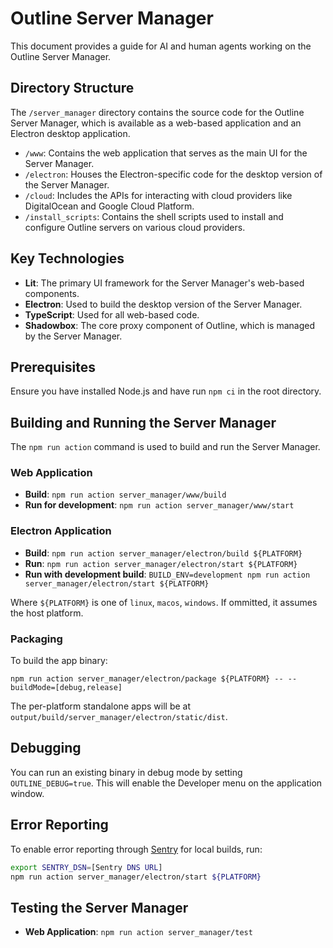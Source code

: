 # Outline Server Manager

This document provides a guide for AI and human agents working on the Outline Server Manager.

## Directory Structure

The `/server_manager` directory contains the source code for the Outline Server Manager, which is available as a web-based application and an Electron desktop application.

*   `/www`: Contains the web application that serves as the main UI for the Server Manager.
*   `/electron`: Houses the Electron-specific code for the desktop version of the Server Manager.
*   `/cloud`: Includes the APIs for interacting with cloud providers like DigitalOcean and Google Cloud Platform.
*   `/install_scripts`: Contains the shell scripts used to install and configure Outline servers on various cloud providers.

## Key Technologies

*   **Lit**: The primary UI framework for the Server Manager's web-based components.
*   **Electron**: Used to build the desktop version of the Server Manager.
*   **TypeScript**: Used for all web-based code.
*   **Shadowbox**: The core proxy component of Outline, which is managed by the Server Manager.

## Prerequisites

Ensure you have installed Node.js and have run `npm ci` in the root directory.

## Building and Running the Server Manager

The `npm run action` command is used to build and run the Server Manager.

### Web Application

*   **Build**: `npm run action server_manager/www/build`
*   **Run for development**: `npm run action server_manager/www/start`

### Electron Application

*   **Build**: `npm run action server_manager/electron/build ${PLATFORM}`
*   **Run**: `npm run action server_manager/electron/start ${PLATFORM}`
*   **Run with development build**: `BUILD_ENV=development npm run action server_manager/electron/start ${PLATFORM}`

Where `${PLATFORM}` is one of `linux`, `macos`, `windows`. If ommitted, it assumes the host platform.

### Packaging

To build the app binary:

```
npm run action server_manager/electron/package ${PLATFORM} -- --buildMode=[debug,release]
```

The per-platform standalone apps will be at `output/build/server_manager/electron/static/dist`.

## Debugging

You can run an existing binary in debug mode by setting `OUTLINE_DEBUG=true`. This will enable the Developer menu on the application window.

## Error Reporting

To enable error reporting through [Sentry](https://sentry.io/) for local builds, run:

```bash
export SENTRY_DSN=[Sentry DNS URL]
npm run action server_manager/electron/start ${PLATFORM}
```

## Testing the Server Manager

*   **Web Application**: `npm run action server_manager/test`
